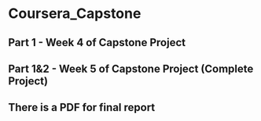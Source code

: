 # Coursera_Capstone

## Part 1 - Week 4 of Capstone Project
## Part 1&2 - Week 5 of Capstone Project (Complete Project)
## There is a PDF for final report
